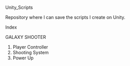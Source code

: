 Unity_Scripts

Repository where I can save the scripts I create on Unity.

Index

GALAXY SHOOTER

1. Player Controller
2. Shooting System
3. Power Up
